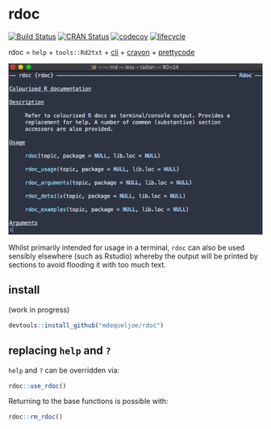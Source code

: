 # rdoc
[![Build Status](https://travis-ci.org/mdequeljoe/rdoc.svg?branch=master)](https://travis-ci.org/mdequeljoe/rdoc)
[![CRAN Status](https://www.r-pkg.org/badges/version/rdoc)](https://cran.r-project.org/package=rdoc)
[![codecov](https://codecov.io/gh/mdequeljoe/rdoc/branch/master/graph/badge.svg)](https://codecov.io/gh/mdequeljoe/rdoc)
[![lifecycle](https://img.shields.io/badge/lifecycle-maturing-blue.svg)](https://www.tidyverse.org/lifecycle/#maturing)

rdoc = `help` + `tools::Rd2txt` + [cli](https://github.com/r-lib/cli) + [crayon](https://github.com/r-lib/crayon) + [prettycode](https://github.com/r-lib/prettycode)

![](man/img/rdoc.png)


Whilst primarily intended for usage in a terminal, `rdoc` can also be used sensibly elsewhere (such as Rstudio) whereby the output will be printed by sections to avoid flooding it with too much text.

## install

(work in progress)
```r
devtools::install_github("mdequeljoe/rdoc")
```

## replacing `help` and `?`

`help` and `?` can be overridden via:

```r
rdoc::use_rdoc()
```

Returning to the base functions is possible with:

```r
rdoc::rm_rdoc()
```

